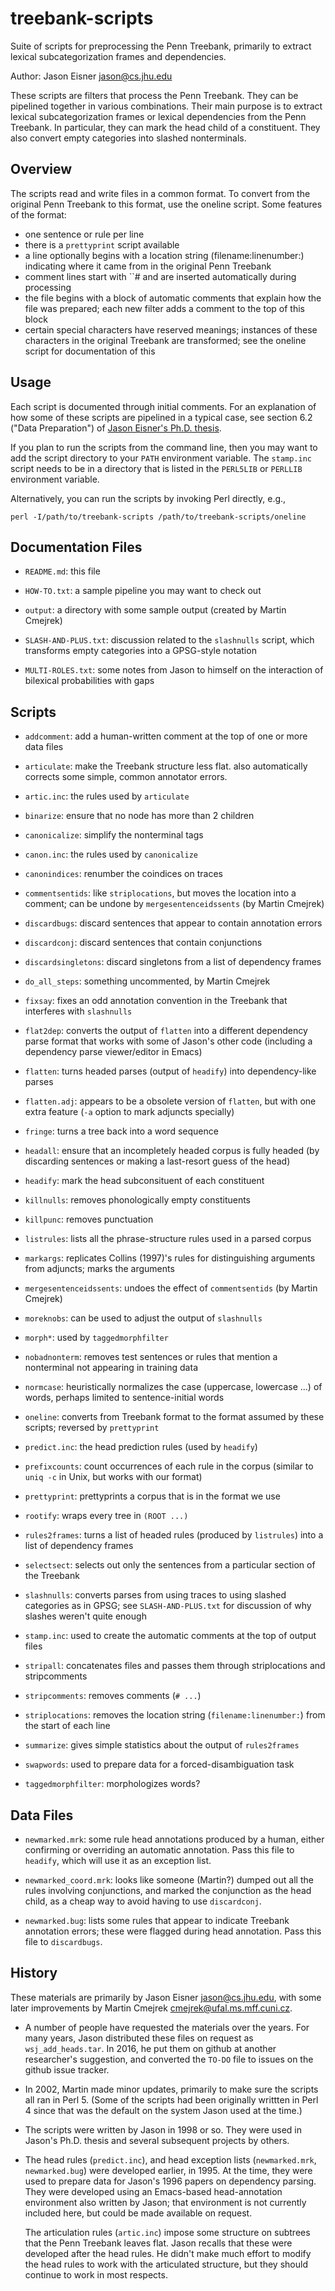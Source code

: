 # treebank-scripts
Suite of scripts for preprocessing the Penn Treebank, primarily to extract lexical subcategorization frames and dependencies. 

Author: Jason Eisner <jason@cs.jhu.edu>

These scripts are filters that process the Penn Treebank.  They can be pipelined together in various combinations.  Their main purpose is to extract lexical subcategorization frames or lexical dependencies from the Penn Treebank.  In particular, they can mark the head child of a constituent.  They also convert empty categories into slashed nonterminals.

## Overview

The scripts read and write files in a common format.  To convert from the original Penn Treebank to this format, use the oneline script.  Some features of the format:

- one sentence or rule per line
- there is a `prettyprint` script available
- a line optionally begins with a location string (filename:linenumber:)
   indicating where it came from in the original Penn Treebank
- comment lines start with ``# and are inserted automatically during processing
- the file begins with a block of automatic comments that explain how the
   file was prepared; each new filter adds a comment to the top of this block
- certain special characters have reserved meanings; instances of these
    characters in the original Treebank are transformed; see the oneline
    script for documentation of this

## Usage

Each script is documented through initial comments.  For an explanation of how some of these scripts are pipelined in a typical case, see section 6.2 ("Data Preparation") of [Jason Eisner's Ph.D. thesis](http://cs.jhu.edu/~jason/papers/#eisner-2001-thesis).

If you plan to run the scripts from the command line, then you may
want to add the script directory to your `PATH` environment variable.
The `stamp.inc` script needs to be in a directory that is listed in
the `PERL5LIB` or `PERLLIB` environment variable.

Alternatively, you can run the scripts by invoking Perl directly, e.g.,

	perl -I/path/to/treebank-scripts /path/to/treebank-scripts/oneline

## Documentation Files

* `README.md`: this file

* `HOW-TO.txt`: a sample pipeline you may want to check out

* `output`: a directory with some sample output (created by Martin Cmejrek)

* `SLASH-AND-PLUS.txt`: discussion related to the `slashnulls` script, which transforms empty categories into a GPSG-style notation

* `MULTI-ROLES.txt`: some notes from Jason to himself on the interaction of bilexical probabilities with gaps

## Scripts

* `addcomment`: add a human-written comment at the top of one or more data files

* `articulate`: make the Treebank structure less flat.  also automatically corrects some simple, common annotator errors.

* `artic.inc`: the rules used by `articulate`

* `binarize`: ensure that no node has more than 2 children

* `canonicalize`: simplify the nonterminal tags

* `canon.inc`: the rules used by `canonicalize`

* `canonindices`: renumber the coindices on traces

* `commentsentids`: like `striplocations`, but moves the location into a comment; can be undone by `mergesentenceidssents` (by Martin Cmejrek)

* `discardbugs`: discard sentences that appear to contain annotation errors

* `discardconj`: discard sentences that contain conjunctions

* `discardsingletons`: discard singletons from a list of dependency frames

* `do_all_steps`: something uncommented, by Martin Cmejrek

* `fixsay`: fixes an odd annotation convention in the Treebank that interferes with `slashnulls`

* `flat2dep`: converts the output of `flatten` into a different dependency parse format that works with some of Jason's other code (including a dependency parse viewer/editor in Emacs)

* `flatten`: turns headed parses (output of `headify`) into dependency-like parses

* `flatten.adj`: appears to be a obsolete version of `flatten`, but with one extra feature (`-a` option to mark adjuncts specially)

* `fringe`: turns a tree back into a word sequence

* `headall`: ensure that an incompletely headed corpus is fully headed (by discarding sentences or making a last-resort guess of the head)

* `headify`: mark the head subconsituent of each constituent

* `killnulls`: removes phonologically empty constituents

* `killpunc`: removes punctuation

* `listrules`: lists all the phrase-structure rules used in a parsed corpus

* `markargs`: replicates Collins (1997)'s rules for distinguishing arguments from adjuncts; marks the arguments

* `mergesentenceidssents`: undoes the effect of `commentsentids` (by Martin Cmejrek)

* `moreknobs`: can be used to adjust the output of `slashnulls`

* `morph*`: used by `taggedmorphfilter`

* `nobadnonterm`: removes test sentences or rules that mention a nonterminal not appearing in training data

* `normcase`: heuristically normalizes the case (uppercase, lowercase ...) of words, perhaps limited to sentence-initial words

* `oneline`: converts from Treebank format to the format assumed by these scripts; reversed by `prettyprint`

* `predict.inc`: the head prediction rules (used by `headify`)

* `prefixcounts`: count occurrences of each rule in the corpus (similar to `uniq -c` in Unix, but works with our format)

* `prettyprint`: prettyprints a corpus that is in the format we use

* `rootify`: wraps every tree in `(ROOT ...)`

* `rules2frames`: turns a list of headed rules (produced by `listrules`) into a list of dependency frames

* `selectsect`: selects out only the sentences from a particular section of the Treebank

* `slashnulls`: converts parses from using traces to using slashed categories as in GPSG; see `SLASH-AND-PLUS.txt` for discussion of why slashes weren't quite enough

* `stamp.inc`: used to create the automatic comments at the top of output files

* `stripall`: concatenates files and passes them through striplocations and stripcomments

* `stripcomments`: removes comments (`# ...`) 

* `striplocations`: removes the location string (`filename:linenumber:`) from the start of each line

* `summarize`: gives simple statistics about the output of `rules2frames`

* `swapwords`: used to prepare data for a forced-disambiguation task

* `taggedmorphfilter`: morphologizes words?

## Data Files

* `newmarked.mrk`: some rule head annotations produced by a human, either confirming or overriding an automatic annotation. Pass this file to `headify`, which will use it as an exception list.

* `newmarked_coord.mrk`: looks like someone (Martin?) dumped out all the rules involving conjunctions, and marked the conjunction as the head child, as a cheap way to avoid having to use `discardconj`.

* `newmarked.bug`: lists some rules that appear to indicate Treebank annotation errors; these were flagged during head annotation.  Pass this file to `discardbugs`.

## History

These materials are primarily by Jason Eisner <jason@cs.jhu.edu>, with
some later improvements by Martin Cmejrek <cmejrek@ufal.ms.mff.cuni.cz>.

* A number of people have requested the materials over the years.  For many years, Jason distributed these files on request as `wsj_add_heads.tar`.  In 2016, he put them on github at another researcher's suggestion, and converted the `TO-DO` file to issues on the github issue tracker.

* In 2002, Martin made minor updates, primarily to make sure the scripts all ran in Perl 5.  (Some of the scripts had been originally writtten in Perl 4 since that was the default on the system Jason used at the time.)

* The scripts were written by Jason in 1998 or so.  They were used in Jason's Ph.D. thesis and several subsequent projects by others.

* The head rules (`predict.inc`), and head exception lists (`newmarked.mrk`, `newmarked.bug`) were developed earlier, in 1995.  At the time, they were used to prepare data for Jason's 1996 papers on dependency parsing.  They were developed using an Emacs-based head-annotation environment also written by Jason; that environment is not currently included here, but could be made available on request.

    The articulation rules (`artic.inc`) impose some structure on subtrees that the Penn Treebank leaves flat.  Jason recalls that these were developed after the head rules.  He didn't make much effort to modify the head rules to work with the articulated structure, but they should continue to work in most respects.
